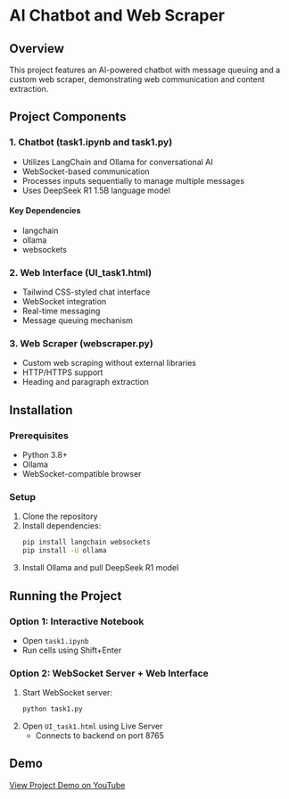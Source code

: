 # AI Chatbot and Web Scraper 

## Overview
This project features an AI-powered chatbot with message queuing and a custom web scraper, demonstrating web communication and content extraction.

## Project Components

### 1. Chatbot (task1.ipynb and task1.py)
- Utilizes LangChain and Ollama for conversational AI
- WebSocket-based communication 
- Processes inputs sequentially to manage multiple messages
- Uses DeepSeek R1 1.5B language model

#### Key Dependencies
- langchain
- ollama
- websockets

### 2. Web Interface (UI_task1.html)
- Tailwind CSS-styled chat interface
- WebSocket integration
- Real-time messaging
- Message queuing mechanism

### 3. Web Scraper (webscraper.py)
- Custom web scraping without external libraries
- HTTP/HTTPS support
- Heading and paragraph extraction

## Installation

### Prerequisites
- Python 3.8+
- Ollama
- WebSocket-compatible browser

### Setup
1. Clone the repository
2. Install dependencies:
   ```bash
   pip install langchain websockets
   pip install -U ollama
   ```
3. Install Ollama and pull DeepSeek R1 model

## Running the Project

### Option 1: Interactive Notebook
- Open `task1.ipynb`
- Run cells using Shift+Enter

### Option 2: WebSocket Server + Web Interface
1. Start WebSocket server:
   ```bash
   python task1.py
   ```
2. Open `UI_task1.html` using Live Server
   - Connects to backend on port 8765

## Demo
[View Project Demo on YouTube](https://youtube.com/your-demo-link)
